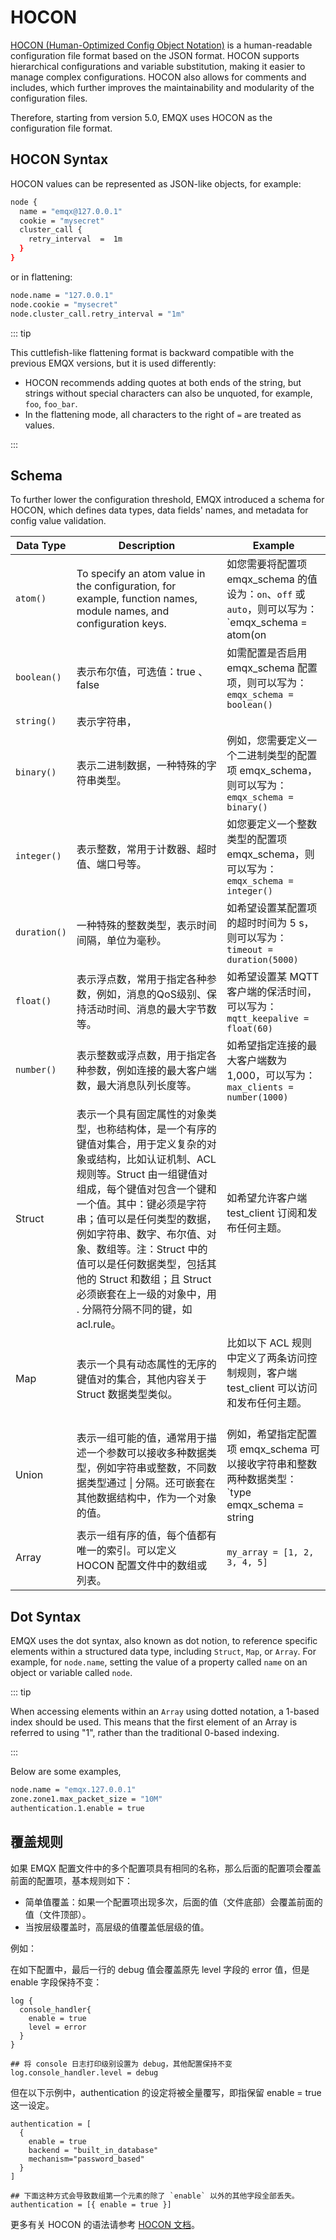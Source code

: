 # HOCON

[HOCON (Human-Optimized Config Object Notation)](https://github.com/emqx/hocon) is a human-readable configuration file format based on the JSON format. HOCON supports hierarchical configurations and variable substitution, making it easier to manage complex configurations. HOCON also allows for comments and includes, which further improves the maintainability and modularity of the configuration files.

Therefore, starting from version 5.0, EMQX uses HOCON as the configuration file format.

## HOCON Syntax

HOCON values can be represented as JSON-like objects, for example:

```bash
node {
  name = "emqx@127.0.0.1"
  cookie = "mysecret"
  cluster_call {
    retry_interval  =  1m
  }
}
```

or in flattening:

```bash
node.name = "127.0.0.1"
node.cookie = "mysecret"
node.cluster_call.retry_interval = "1m"
```

::: tip

This cuttlefish-like flattening format is backward compatible with the previous EMQX versions, but  it is used differently:

- HOCON recommends adding quotes at both ends of the string, but strings without special characters can also be unquoted, for example, `foo`, `foo_bar`.
- In the flattening mode, all characters to the right of `=` are treated as values.

:::

## Schema

To further lower the configuration threshold, EMQX introduced a schema for HOCON, which defines data types, data fields' names, and metadata for config value validation. <!--the following table should be reviewed before I start working on the English Version-->

| **Data Type** | **Description**                                              | **Example**                                                  |
| ------------- | ------------------------------------------------------------ | ------------------------------------------------------------ |
| `atom()`      | To specify an atom value in the configuration, for example,  function names, module names, and configuration keys. | 如您需要将配置项 emqx_schema 的值设为：`on`、`off` 或 `auto`，则可以写为：<br> `emqx_schema = atom(on | off | auto)` |
| `boolean()`   | 表示布尔值，可选值：true 、 false                            | 如需配置是否启用 emqx_schema 配置项，则可以写为：<br> `emqx_schema = boolean()` |
| `string()`    | 表示字符串，                                                 |                                                              |
| `binary()`    | 表示二进制数据，一种特殊的字符串类型。                       | 例如，您需要定义一个二进制类型的配置项 emqx_schema，则可以写为：<br> `emqx_schema = binary()` |
| `integer()`   | 表示整数，常用于计数器、超时值、端口号等。                   | 如您要定义一个整数类型的配置项 emqx_schema，则可以写为：<br>`emqx_schema = integer()` |
| `duration()`  | 一种特殊的整数类型，表示时间间隔，单位为毫秒。               | 如希望设置某配置项的超时时间为 5 s，则可以写为：<br>`timeout = duration(5000)` |
| `float()`     | 表示浮点数，常用于指定各种参数，例如，消息的QoS级别、保持活动时间、消息的最大字节数等。 | 如希望设置某 MQTT 客户端的保活时间，可以写为：<br>`mqtt_keepalive = float(60)` |
| `number()`    | 表示整数或浮点数，用于指定各种参数，例如连接的最大客户端数，最大消息队列长度等。 | 如希望指定连接的最大客户端数为 1,000，可以写为：`max_clients = number(1000)` |
| Struct        | 表示一个具有固定属性的对象类型，也称结构体，是一个有序的键值对集合，用于定义复杂的对象或结构，比如认证机制、ACL 规则等。Struct 由一组键值对组成，每个键值对包含一个键和一个值。其中：键必须是字符串；值可以是任何类型的数据，例如字符串、数字、布尔值、对象、数组等。注：Struct 中的值可以是任何数据类型，包括其他的 Struct 和数组；且 Struct 必须嵌套在上一级的对象中，用 . 分隔符分隔不同的键，如 acl.rule。 | 如希望允许客户端 test_client 订阅和发布任何主题。<br><br> <!--表格不支持代码块吗？--> |
| Map           | 表示一个具有动态属性的无序的键值对的集合，其他内容关于 Struct 数据类型类似。 | 比如以下 ACL 规则中定义了两条访问控制规则，客户端 test_client 可以访问和发布任何主题。<br><br><!--表格不支持代码块吗？--> |
| Union         | 表示一组可能的值，通常用于描述一个参数可以接收多种数据类型，例如字符串或整数，不同数据类型通过 \| 分隔。还可嵌套在其他数据结构中，作为一个对象的值。 | 例如，希望指定配置项 emqx_schema 可以接收字符串和整数两种数据类型：`type emqx_schema = string | int` |
| Array         | 表示一组有序的值，每个值都有唯一的索引。可以定义 HOCON 配置文件中的数组或列表。 | `my_array = [1, 2, 3, 4, 5]`                                 |

## Dot Syntax

EMQX uses the dot syntax, also known as dot notion, to reference specific elements within a structured data type, including `Struct`, `Map`, or `Array`. For example, for `node.name`, setting the value of a property called `name` on an object or variable called `node`.

::: tip

When accessing elements within an `Array` using dotted notation, a 1-based index should be used. This means that the first element of an Array is referred to using "1", rather than the traditional 0-based indexing. 

:::

Below are some examples, 

```bash
node.name = "emqx.127.0.0.1"
zone.zone1.max_packet_size = "10M"
authentication.1.enable = true
```

## 覆盖规则

如果 EMQX 配置文件中的多个配置项具有相同的名称，那么后面的配置项会覆盖前面的配置项，基本规则如下：

- 简单值覆盖：如果一个配置项出现多次，后面的值（文件底部）会覆盖前面的值（文件顶部）。
- 当按层级覆盖时，高层级的值覆盖低层级的值。

例如：

在如下配置中，最后一行的 debug 值会覆盖原先 level 字段的 error 值，但是 enable 字段保持不变：

```
log {
  console_handler{
    enable = true
    level = error
  }
}

## 将 console 日志打印级别设置为 debug，其他配置保持不变
log.console_handler.level = debug
```

但在以下示例中，authentication 的设定将被全量覆写，即指保留 enable = true 这一设定。

```
authentication = [
  {
    enable = true
    backend = "built_in_database"
    mechanism="password_based"
  }
]

## 下面这种方式会导致数组第一个元素的除了 `enable` 以外的其他字段全部丢失。
authentication = [{ enable = true }]
```

更多有关 HOCON 的语法请参考 [HOCON 文档](https://github.com/lightbend/config/blob/main/HOCON.md)。

